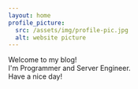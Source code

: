 ```yaml
---
layout: home
profile_picture:
  src: /assets/img/profile-pic.jpg
  alt: website picture
---
```


<p>
  Welcome to my blog!
  <br />
  I'm Programmer and Server Engineer.
  <br />
  Have a nice day!
</p>
